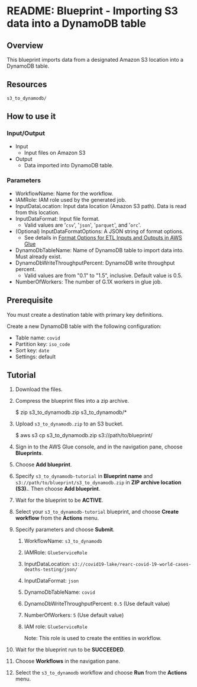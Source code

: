 # README: Blueprint - Importing S3 data into a DynamoDB table
 
## Overview

This blueprint imports data from a designated Amazon S3 location into a DynamoDB table.

## Resources

```
s3_to_dynamodb/
```

## How to use it
### Input/Output

* Input
    * Input files on Amazon S3
* Output
    * Data imported into DynamoDB table.

### Parameters

* WorkflowName: Name for the workflow.
* IAMRole: IAM role used by the generated job.
* InputDataLocation: Input data location (Amazon S3 path). Data is read from this location.
* InputDataFormat: Input file format. 
    * Valid values are '`csv`', '`json`', '`parquet`', and '`orc`'.
* (Optional) InputDataFormatOptions: A JSON string of format options.
    * See details in [Format Options for ETL Inputs and Outputs in AWS Glue](https://docs.aws.amazon.com/glue/latest/dg/aws-glue-programming-etl-format.html)
* DynamoDbTableName: Name of DynamoDB table to import data into. Must already exist.
* DynamoDbWriteThroughputPercent: DynamoDB write throughput percent. 
   * Valid values are from "0.1" to "1.5", inclusive. Default value is 0.5.
* NumberOfWorkers: The number of G.1X workers in glue job.

## Prerequisite
You must create a destination table with primary key definitions.

Create a new DynamoDB table with the following configuration:
  - Table name: `covid`
  - Partition key: `iso_code`
  - Sort key: `date` 
  - Settings: default

## Tutorial

1. Download the files.
2. Compress the blueprint files into a zip archive.
    
    $ zip s3_to_dynamodb.zip s3_to_dynamodb/*
3. Upload `s3_to_dynamodb.zip` to an S3 bucket.
    
    $ aws s3 cp s3_to_dynamodb.zip s3://path/to/blueprint/
4. Sign in to the AWS Glue console, and in the navigation pane, choose **Blueprints**.
5. Choose **Add blueprint**.
6. Specify `s3_to_dynamodb-tutorial` in **Blueprint name** and `s3://path/to/blueprint/s3_to_dynamodb.zip` in **ZIP archive location (S3).**. Then choose **Add blueprint**.
7. Wait for the blueprint to be **ACTIVE**.
8. Select your `s3_to_dynamodb-tutorial` blueprint, and choose **Create workflow** from the **Actions** menu.
9. Specify parameters and choose **Submit**.
    1. WorkflowName: `s3_to_dynamodb`
    2. IAMRole: `GlueServiceRole`
    3. InputDataLocation: `s3://covid19-lake/rearc-covid-19-world-cases-deaths-testing/json/`
    4. InputDataFormat: `json`
    5. DynamoDbTableName: `covid`
    5. DynamoDbWriteThroughputPercent: `0.5` (Use default value)
    6. NumberOfWorkers: `5` (Use default value)
    7. IAM role: `GlueServiceRole`
        
        Note: This role is used to create the entities in workflow.
10. Wait for the blueprint run to be **SUCCEEDED**.
11. Choose **Workflows** in the navigation pane.
12. Select the `s3_to_dynamodb` workflow and choose **Run** from the **Actions** menu.